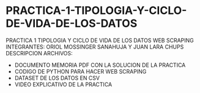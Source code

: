 # PRACTICA-1-TIPOLOGIA-Y-CICLO-DE-VIDA-DE-LOS-DATOS
PRACTICA 1 TIPOLOGIA Y CICLO DE VIDA DE LOS DATOS WEB SCRAPING
INTEGRANTES: ORIOL MOSSINGER SANAHUJA Y JUAN LARA CHUPS
DESCRIPCION ARCHIVOS:
- DOCUMENTO MEMORIA PDF CON LA SOLUCION DE LA PRACTICA
- CODIGO DE PYTHON PARA HACER WEB SCRAPING
- DATASET DE LOS DATOS EN CSV
- VIDEO EXPLICATIVO DE LA PRACTICA
